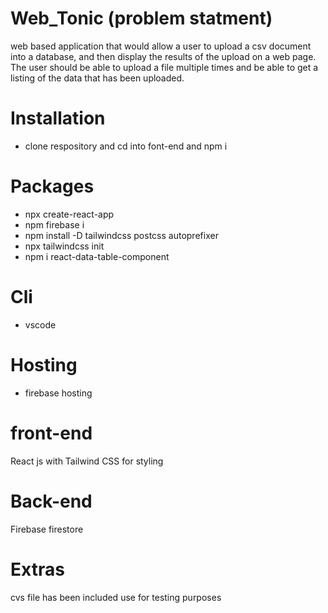 # Web_Tonic (problem statment)

web based application that would allow a user to upload a csv document
into a database, and then display the results of the upload on a web page. The user should be able
to upload a file multiple times and be able to get a listing of the data that has been uploaded.

# Installation

- clone respository and cd into font-end and npm i

# Packages

- npx create-react-app
- npm firebase i
- npm install -D tailwindcss postcss autoprefixer
- npx tailwindcss init
- npm i react-data-table-component

# Cli

- vscode

# Hosting

- firebase hosting

# front-end

React js with Tailwind CSS for styling

# Back-end

Firebase firestore

# Extras

cvs file has been included use for testing purposes
